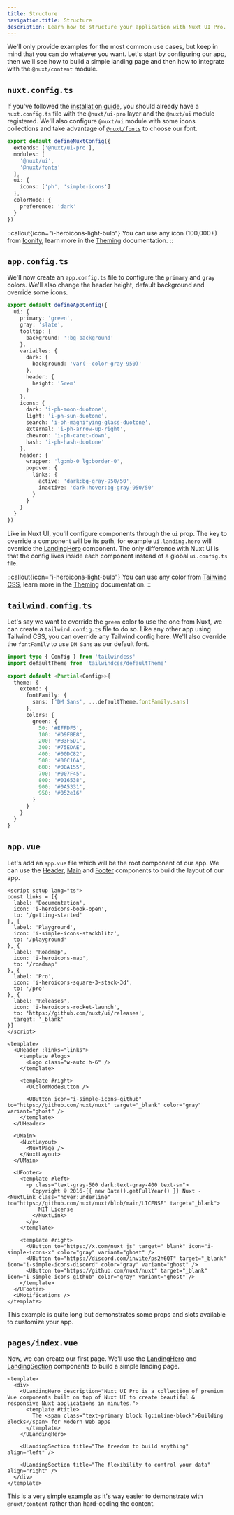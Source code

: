 ```yaml
---
title: Structure
navigation.title: Structure
description: Learn how to structure your application with Nuxt UI Pro.
---
```


We'll only provide examples for the most common use cases, but keep in mind that you can do whatever you want. Let's start by configuring our app, then we'll see how to build a simple landing page and then how to integrate with the `@nuxt/content` module.

## `nuxt.config.ts`

If you've followed the [installation guide](/pro/getting-started/installation), you should already have a `nuxt.config.ts` file with the `@nuxt/ui-pro` layer and the `@nuxt/ui` module registered. We'll also configure `@nuxt/ui` module with some icons collections and take advantage of [`@nuxt/fonts`](https://github.com/nuxt/fonts) to choose our font.

```ts [nuxt.config.ts]
export default defineNuxtConfig({
  extends: ['@nuxt/ui-pro'],
  modules: [
    '@nuxt/ui',
    '@nuxt/fonts'
  ],
  ui: {
    icons: ['ph', 'simple-icons']
  },
  colorMode: {
    preference: 'dark'
  }
})
```

::callout{icon="i-heroicons-light-bulb"}
You can use any icon (100,000+) from [Iconify](https://iconify.design/), learn more in the [Theming](/getting-started/theming#icons) documentation.
::

## `app.config.ts`

We'll now create an `app.config.ts` file to configure the `primary` and `gray` colors. We'll also change the header height, default background and override some icons.

```ts [app.config.ts]
export default defineAppConfig({
  ui: {
    primary: 'green',
    gray: 'slate',
    tooltip: {
      background: '!bg-background'
    },
    variables: {
      dark: {
        background: 'var(--color-gray-950)'
      },
      header: {
        height: '5rem'
      }
    },
    icons: {
      dark: 'i-ph-moon-duotone',
      light: 'i-ph-sun-duotone',
      search: 'i-ph-magnifying-glass-duotone',
      external: 'i-ph-arrow-up-right',
      chevron: 'i-ph-caret-down',
      hash: 'i-ph-hash-duotone'
    },
    header: {
      wrapper: 'lg:mb-0 lg:border-0',
      popover: {
        links: {
          active: 'dark:bg-gray-950/50',
          inactive: 'dark:hover:bg-gray-950/50'
        }
      }
    }
  }
})
```

Like in Nuxt UI, you'll configure components through the `ui` prop. The key to override a component will be its path, for example `ui.landing.hero` will override the [LandingHero](/pro/components/landing-hero) component. The only difference with Nuxt UI is that the config lives inside each component instead of a global `ui.config.ts` file.

::callout{icon="i-heroicons-light-bulb"}
You can use any color from [Tailwind CSS](https://tailwindcss.com/docs/customizing-colors#color-palette-reference), learn more in the [Theming](/getting-started/theming#colors) documentation.
::

## `tailwind.config.ts`

Let's say we want to override the `green` color to use the one from Nuxt, we can create a `tailwind.config.ts` file to do so. Like any other app using Tailwind CSS, you can override any Tailwind config here. We'll also override the `fontFamily` to use `DM Sans` as our default font.

```ts [tailwind.config.ts]
import type { Config } from 'tailwindcss'
import defaultTheme from 'tailwindcss/defaultTheme'

export default <Partial<Config>>{
  theme: {
    extend: {
      fontFamily: {
        sans: ['DM Sans', ...defaultTheme.fontFamily.sans]
      },
      colors: {
        green: {
          50: '#EFFDF5',
          100: '#D9FBE8',
          200: '#B3F5D1',
          300: '#75EDAE',
          400: '#00DC82',
          500: '#00C16A',
          600: '#00A155',
          700: '#007F45',
          800: '#016538',
          900: '#0A5331',
          950: '#052e16'
        }
      }
    }
  }
}
```

## `app.vue`

Let's add an `app.vue` file which will be the root component of our app. We can use the [Header](/pro/components/header), [Main](/pro/components/main) and [Footer](/pro/components/footer) components to build the layout of our app.

```vue [app.vue]
<script setup lang="ts">
const links = [{
  label: 'Documentation',
  icon: 'i-heroicons-book-open',
  to: '/getting-started'
}, {
  label: 'Playground',
  icon: 'i-simple-icons-stackblitz',
  to: '/playground'
}, {
  label: 'Roadmap',
  icon: 'i-heroicons-map',
  to: '/roadmap'
}, {
  label: 'Pro',
  icon: 'i-heroicons-square-3-stack-3d',
  to: '/pro'
}, {
  label: 'Releases',
  icon: 'i-heroicons-rocket-launch',
  to: 'https://github.com/nuxt/ui/releases',
  target: '_blank'
}]
</script>

<template>
  <UHeader :links="links">
    <template #logo>
      <Logo class="w-auto h-6" />
    </template>

    <template #right>
      <UColorModeButton />

      <UButton icon="i-simple-icons-github" to="https://github.com/nuxt/nuxt" target="_blank" color="gray" variant="ghost" />
    </template>
  </UHeader>

  <UMain>
    <NuxtLayout>
      <NuxtPage />
    </NuxtLayout>
  </UMain>

  <UFooter>
    <template #left>
      <p class="text-gray-500 dark:text-gray-400 text-sm">
        Copyright © 2016-{{ new Date().getFullYear() }} Nuxt - <NuxtLink class="hover:underline" to="https://github.com/nuxt/nuxt/blob/main/LICENSE" target="_blank">
          MIT License
        </NuxtLink>
      </p>
    </template>

    <template #right>
      <UButton to="https://x.com/nuxt_js" target="_blank" icon="i-simple-icons-x" color="gray" variant="ghost" />
      <UButton to="https://discord.com/invite/ps2h6QT" target="_blank" icon="i-simple-icons-discord" color="gray" variant="ghost" />
      <UButton to="https://github.com/nuxt/nuxt" target="_blank" icon="i-simple-icons-github" color="gray" variant="ghost" />
    </template>
  </UFooter>
  <UNotifications />
</template>
```

This example is quite long but demonstrates some props and slots available to customize your app.

## `pages/index.vue`

Now, we can create our first page. We'll use the [LandingHero](/pro/components/landing-hero) and [LandingSection](/pro/components/landing-section) components to build a simple landing page.

```vue [pages/index.vue]
<template>
  <div>
    <ULandingHero description="Nuxt UI Pro is a collection of premium Vue components built on top of Nuxt UI to create beautiful & responsive Nuxt applications in minutes.">
      <template #title>
        The <span class="text-primary block lg:inline-block">Building Blocks</span> for Modern Web apps
      </template>
    </ULandingHero>

    <ULandingSection title="The freedom to build anything" align="left" />

    <ULandingSection title="The flexibility to control your data" align="right" />
  </div>
</template>
```

This is a very simple example as it's way easier to demonstrate with `@nuxt/content` rather than hard-coding the content.
